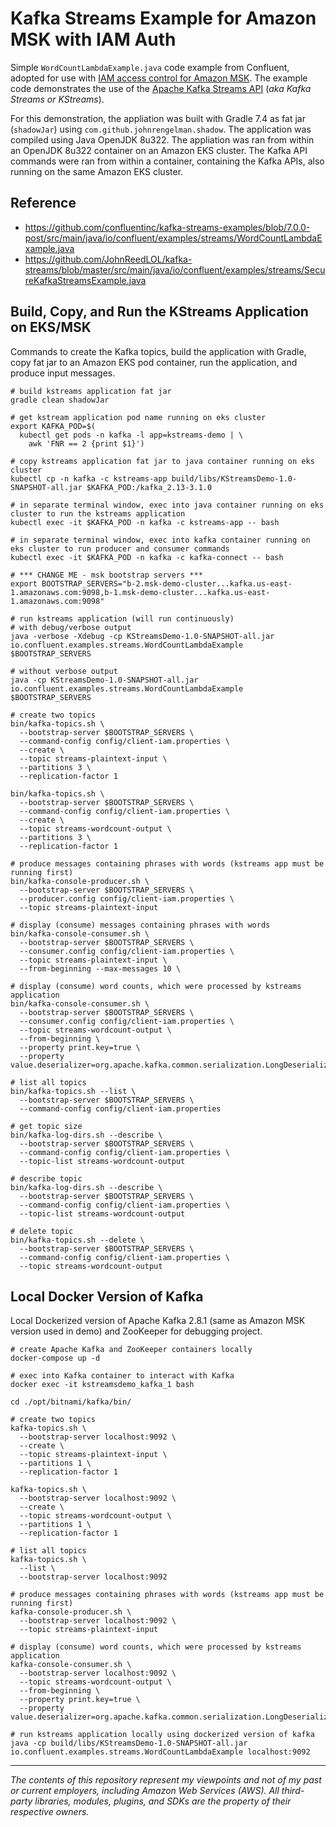 # Kafka Streams Example for Amazon MSK with IAM Auth

Simple `WordCountLambdaExample.java` code example from Confluent, adopted for use with [IAM access control for Amazon MSK](https://docs.aws.amazon.com/msk/latest/developerguide/iam-access-control.html). The example code demonstrates the use of the [Apache Kafka Streams API](https://kafka.apache.org/documentation/streams/) (_aka Kafka Streams or KStreams_).

For this demonstration, the appliation was built with Gradle 7.4 as fat jar (`shadowJar`) using `com.github.johnrengelman.shadow`. The application was compiled using Java OpenJDK 8u322. The appliation was ran from within an OpenJDK 8u322 container on an Amazon EKS cluster. The Kafka API commands were ran from within a container, containing the Kafka APIs, also running on the same Amazon EKS cluster.

## Reference

- <https://github.com/confluentinc/kafka-streams-examples/blob/7.0.0-post/src/main/java/io/confluent/examples/streams/WordCountLambdaExample.java>
- <https://github.com/JohnReedLOL/kafka-streams/blob/master/src/main/java/io/confluent/examples/streams/SecureKafkaStreamsExample.java>

## Build, Copy, and Run the KStreams Application on EKS/MSK

Commands to create the Kafka topics, build the application with Gradle, copy fat jar to an Amazon EKS pod container, run the application, and produce input messages.

```shell
# build kstreams application fat jar
gradle clean shadowJar

# get kstream application pod name running on eks cluster 
export KAFKA_POD=$(
  kubectl get pods -n kafka -l app=kstreams-demo | \
    awk 'FNR == 2 {print $1}')

# copy kstreams application fat jar to java container running on eks cluster
kubectl cp -n kafka -c kstreams-app build/libs/KStreamsDemo-1.0-SNAPSHOT-all.jar $KAFKA_POD:/kafka_2.13-3.1.0

# in separate terminal window, exec into java container running on eks cluster to run the kstreams application
kubectl exec -it $KAFKA_POD -n kafka -c kstreams-app -- bash

# in separate terminal window, exec into kafka container running on eks cluster to run producer and consumer commands
kubectl exec -it $KAFKA_POD -n kafka -c kafka-connect -- bash

# *** CHANGE ME - msk bootstrap servers ***
export BOOTSTRAP_SERVERS="b-2.msk-demo-cluster...kafka.us-east-1.amazonaws.com:9098,b-1.msk-demo-cluster...kafka.us-east-1.amazonaws.com:9098"

# run kstreams application (will run continuously)
# with debug/verbose output
java -verbose -Xdebug -cp KStreamsDemo-1.0-SNAPSHOT-all.jar io.confluent.examples.streams.WordCountLambdaExample $BOOTSTRAP_SERVERS

# without verbose output
java -cp KStreamsDemo-1.0-SNAPSHOT-all.jar io.confluent.examples.streams.WordCountLambdaExample $BOOTSTRAP_SERVERS

# create two topics
bin/kafka-topics.sh \
  --bootstrap-server $BOOTSTRAP_SERVERS \
  --command-config config/client-iam.properties \
  --create \
  --topic streams-plaintext-input \
  --partitions 3 \
  --replication-factor 1

bin/kafka-topics.sh \
  --bootstrap-server $BOOTSTRAP_SERVERS \
  --command-config config/client-iam.properties \
  --create \
  --topic streams-wordcount-output \
  --partitions 3 \
  --replication-factor 1

# produce messages containing phrases with words (kstreams app must be running first)
bin/kafka-console-producer.sh \
  --bootstrap-server $BOOTSTRAP_SERVERS \
  --producer.config config/client-iam.properties \
  --topic streams-plaintext-input

# display (consume) messages containing phrases with words
bin/kafka-console-consumer.sh \
  --bootstrap-server $BOOTSTRAP_SERVERS \
  --consumer.config config/client-iam.properties \
  --topic streams-plaintext-input \
  --from-beginning --max-messages 10 \

# display (consume) word counts, which were processed by kstreams application
bin/kafka-console-consumer.sh \
  --bootstrap-server $BOOTSTRAP_SERVERS \
  --consumer.config config/client-iam.properties \
  --topic streams-wordcount-output \
  --from-beginning \
  --property print.key=true \
  --property value.deserializer=org.apache.kafka.common.serialization.LongDeserializer

# list all topics
bin/kafka-topics.sh --list \
  --bootstrap-server $BOOTSTRAP_SERVERS \
  --command-config config/client-iam.properties

# get topic size
bin/kafka-log-dirs.sh --describe \
  --bootstrap-server $BOOTSTRAP_SERVERS \
  --command-config config/client-iam.properties \
  --topic-list streams-wordcount-output

# describe topic
bin/kafka-log-dirs.sh --describe \
  --bootstrap-server $BOOTSTRAP_SERVERS \
  --command-config config/client-iam.properties \
  --topic-list streams-wordcount-output

# delete topic
bin/kafka-topics.sh --delete \
  --bootstrap-server $BOOTSTRAP_SERVERS \
  --command-config config/client-iam.properties \
  --topic streams-wordcount-output 
```

## Local Docker Version of Kafka

Local Dockerized version of Apache Kafka 2.8.1 (same as Amazon MSK version used in demo) and ZooKeeper for debugging project.

```shell
# create Apache Kafka and ZooKeeper containers locally
docker-compose up -d

# exec into Kafka container to interact with Kafka
docker exec -it kstreamsdemo_kafka_1 bash

cd ./opt/bitnami/kafka/bin/

# create two topics
kafka-topics.sh \
  --bootstrap-server localhost:9092 \
  --create \
  --topic streams-plaintext-input \
  --partitions 1 \
  --replication-factor 1

kafka-topics.sh \
  --bootstrap-server localhost:9092 \
  --create \
  --topic streams-wordcount-output \
  --partitions 1 \
  --replication-factor 1

# list all topics
kafka-topics.sh \
  --list \
  --bootstrap-server localhost:9092

# produce messages containing phrases with words (kstreams app must be running first)
kafka-console-producer.sh \
  --bootstrap-server localhost:9092 \
  --topic streams-plaintext-input

# display (consume) word counts, which were processed by kstreams application
kafka-console-consumer.sh \
  --bootstrap-server localhost:9092 \
  --topic streams-wordcount-output \
  --from-beginning \
  --property print.key=true \
  --property value.deserializer=org.apache.kafka.common.serialization.LongDeserializer

# run kstreams application locally using dockerized version of kafka
java -cp build/libs/KStreamsDemo-1.0-SNAPSHOT-all.jar io.confluent.examples.streams.WordCountLambdaExample localhost:9092
```

---

<i>The contents of this repository represent my viewpoints and not of my past or current employers, including Amazon Web
Services (AWS). All third-party libraries, modules, plugins, and SDKs are the property of their respective owners.</i>
